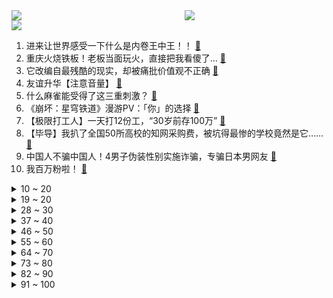<div >
	<a style="float:left;width:55%;" href = "https://github.com/anuraghazra/github-readme-stats">
	 <img src = "https://github-readme-stats.vercel.app/api?username=iuuuuuaena&theme=buefy&show_icons=true"/>
	</a>
	<a  style="float:right;width:45%" href = "https://github.com/anuraghazra/github-readme-stats">
	 <img  src="https://github-readme-stats.vercel.app/api/top-langs/?username=anuraghazra&layout=compact"/>
	</a>
	</div>

[![](https://img.shields.io/badge/jxd-@jxdgogogo.xyz-yellowgreen.svg)](https://www.jxdgogogo.xyz)<br>
1. 进来让世界感受一下什么是内卷王中王！！ [:link:](//www.bilibili.com/video/BV1uS4y1w7GK) <br>
2. 重庆火烧铁板！老板当面玩火，直接把我看傻了… [:link:](//www.bilibili.com/video/BV1rF411u7XQ) <br>
3. 它改编自最残酷的现实，却被痛批价值观不正确 [:link:](//www.bilibili.com/video/BV1Pr4y1n7UL) <br>
4. 友谊升华【注意音量】 [:link:](//www.bilibili.com/video/BV193411N7ha) <br>
5. 什么麻雀能受得了这三重刺激？ [:link:](//www.bilibili.com/video/BV1bZ4y1C7BY) <br>
6. 《崩坏：星穹铁道》漫游PV：「你」的选择 [:link:](//www.bilibili.com/video/BV1ur4y1n71Y) <br>
7. 【极限打工人】一天打12份工，“30岁前存100万” [:link:](//www.bilibili.com/video/BV1wY411N756) <br>
8. 【毕导】我扒了全国50所高校的知网采购费，被坑得最惨的学校竟然是它…… [:link:](//www.bilibili.com/video/BV1CA4y1D7wc) <br>
9. 中国人不骗中国人！4男子伪装性别实施诈骗，专骗日本男网友 [:link:](//www.bilibili.com/video/BV1vS4y1a7cZ) <br>
10. 我百万粉啦！ [:link:](//www.bilibili.com/video/BV1uF411T7jZ) <br>
<details>
<summary>10 ~ 20</summary>

11. 这个视频让你明白，任天堂到底有多牛？【生意02】 [:link:](//www.bilibili.com/video/BV1HS4y1a7ce) <br>
12. 《明日方舟》限定干员「归溟幽灵鲨」前瞻PV [:link:](//www.bilibili.com/video/BV1w44y1371Y) <br>
13. B站的朋友们，还记得小时候在农村房前田野上看过的萤火虫吗？ [:link:](//www.bilibili.com/video/BV1Ea411e7Te) <br>
14. 老师来旋一个 [:link:](//www.bilibili.com/video/BV1UZ4y1C7Zz) <br>
15. 这样子男生可以理解了吧 [:link:](//www.bilibili.com/video/BV1oL4y1F7Vc) <br>
16. 《5000 块 钱 都 不 给 我》 [:link:](//www.bilibili.com/video/BV1wY4y1h7iK) <br>
17. “有些人表面是笨蛋 实际上是…..” [:link:](//www.bilibili.com/video/BV1N541127gi) <br>
18. 哟呼 跟主人一起回家 [:link:](//www.bilibili.com/video/BV18T4y1r7ym) <br>
19. 【原神/𝙎𝙝𝙖𝙙𝙤𝙬 𝙊𝙛 𝙏𝙝𝙚 𝙎𝙪𝙣】来自提瓦特大陆的视觉盛宴 ! [:link:](//www.bilibili.com/video/BV1BB4y1m7aw) <br>
</details>
<details>
<summary>19 ~ 20</summary>

20. 如何偷走一架飞机 [:link:](//www.bilibili.com/video/BV1SL4y1F7VN) <br>
21. 知名女星走私的新型毒品，00后竟是目标用户？我顺势扒出了整条新型毒品产业链！【洞察社会系列72】 [:link:](//www.bilibili.com/video/BV1CR4y1K72L) <br>
22. 国防部正告美方：生化危机制造者必须作出澄清，光躲是躲不过去的 [:link:](//www.bilibili.com/video/BV1UL4y1F72e) <br>
23. 世界各国的猛男都怎么跳舞？ [:link:](//www.bilibili.com/video/BV12i4y1m7kn) <br>
24. 再现绝美胡旋舞！还原李白眼中的汉唐夜宴 [:link:](//www.bilibili.com/video/BV1AL4y157Xr) <br>
25. 多少个赞，明天射多少箭。（几个月没射箭了） [:link:](//www.bilibili.com/video/BV1xY4y187Fi) <br>
26. 三 年 疫 情，欲 望 逐 减 [:link:](//www.bilibili.com/video/BV1q541117y7) <br>
27. 小狗才不是贬义词，小狗的爱永远真诚而热烈 [:link:](//www.bilibili.com/video/BV11Y411P7wC) <br>
28. 《这只猫有点猪》 [:link:](//www.bilibili.com/video/BV1zS4y1c7wC) <br>
</details>
<details>
<summary>28 ~ 30</summary>

29. 一派狗言 哈哈哈 [:link:](//www.bilibili.com/video/BV1Fu411C7mq) <br>
30. 夺吉｜23岁藏族唐卡画师美少年:这下颌线比我人生规划都清晰！感觉是融合了欧美人的深邃立体五官，又有一种与生俱来的少数民族独有的野性帅气！ [:link:](//www.bilibili.com/video/BV1VS4y1w7MY) <br>
31. “我好像做了个很长的超英梦....” [:link:](//www.bilibili.com/video/BV1Su411k7he) <br>
32. 感谢《有你的365天》，守护者 [:link:](//www.bilibili.com/video/BV1CS4y1a7Cm) <br>
33. 这样做法的窑鸡一整只都不够吃，快看看帅气小伙如何制作！ [:link:](//www.bilibili.com/video/BV1qZ4y1C7Kt) <br>
34. 《 本 草 纲 目 》 ，上 点 难 度 [:link:](//www.bilibili.com/video/BV1644y1G7CC) <br>
35. 白发大叔的人生忠告：不要在肚子饿的时候逛超市，也不要在孤独的时候追求爱情。 [:link:](//www.bilibili.com/video/BV19541117KL) <br>
36. 五月天，别一天老唱那摇滚，谁不会啊！ [:link:](//www.bilibili.com/video/BV1dL4y1V7jg) <br>
37. 8年B站老用户，都不知道的隐藏功能 [:link:](//www.bilibili.com/video/BV1zr4y1b7kg) <br>
</details>
<details>
<summary>37 ~ 40</summary>

38. 这 配 方 一 百 万 都 不 卖！ [:link:](//www.bilibili.com/video/BV1VA4y1D7fJ) <br>
39. 《本草纲目》，加亿点点难度 [:link:](//www.bilibili.com/video/BV1MA4y1D7N7) <br>
40. “你们就是这样对待学长吗” [:link:](//www.bilibili.com/video/BV1Ni4y1m7a2) <br>
41. 2022年5月4日，分享一首歌。【有我x周深】 [:link:](//www.bilibili.com/video/BV16Y4y187zN) <br>
42. 注入林魂！我们爆肝七天成功还原雾山五行超燃片段！ [:link:](//www.bilibili.com/video/BV1Si4y1m729) <br>
43. 我是一个被浪漫侵蚀的废物 [:link:](//www.bilibili.com/video/BV13B4y1m7yF) <br>
44. 《自制动画/鬼灭之刃》耗时两个月！继国缘一对战黑死牟！ [:link:](//www.bilibili.com/video/BV1KA4y1D7F5) <br>
45. 当我突然去接跳舞的女朋友下课 反差萌的女朋友真的sha 我！ [:link:](//www.bilibili.com/video/BV1rL4y1F7X5) <br>
46. 谁会拒绝一条会…四条会唱歌的鱼呢 [:link:](//www.bilibili.com/video/BV18Y4y1Y7vy) <br>
</details>
<details>
<summary>46 ~ 50</summary>

47. 【原神动画】胡桃在稻妻的一星期 [:link:](//www.bilibili.com/video/BV1YS4y1a7b3) <br>
48. 这是碳基生物能做出的事吗 [:link:](//www.bilibili.com/video/BV1W54111799) <br>
49. 跌宕起伏大师局！我宁愿做错也不要什么都不做！ [:link:](//www.bilibili.com/video/BV1MF411T7Y1) <br>
50. 一个人住vs和爸妈一起住 [:link:](//www.bilibili.com/video/BV1Ti4y1U77G) <br>
51. 宠物一分为二术，毛毛再也不用丢啦， 收集起来就可以多了一个小小的它啦～ [:link:](//www.bilibili.com/video/BV1r541117Wk) <br>
52. 猫猫头上有开关 [:link:](//www.bilibili.com/video/BV1hY4y1Y7g7) <br>
53. 拜登羞辱普通军人视频曝光：富人对战争才有发言权 你没有 [:link:](//www.bilibili.com/video/BV1Ca411Y7mD) <br>
54. 买一大箱绿色肉的顶级生蚝，绿翡翠，实现生蚝刺身的N种吃法 [:link:](//www.bilibili.com/video/BV1D541117Rw) <br>
55. 听说国产武侠终于支楞起来了？ [:link:](//www.bilibili.com/video/BV1PY4y1e7bm) <br>
</details>
<details>
<summary>55 ~ 60</summary>

56. 是兄弟，就来玩真B站！ [:link:](//www.bilibili.com/video/BV1KR4y1K7cn) <br>
57. 厨师长教你：“大葱爆鸡胸肉”的家常做法，好吃不柴，下饭一绝 [:link:](//www.bilibili.com/video/BV1H34y1e7QD) <br>
58. 不为利益、全是正义！！！！！#4 [:link:](//www.bilibili.com/video/BV14Y4y1k7Ja) <br>
59. 我举报了朋友在考试中作弊，导致其毕不了业【观众提问】 [:link:](//www.bilibili.com/video/BV1q44y1g7fh) <br>
60. 高虐｜本草纲目来啦！ [:link:](//www.bilibili.com/video/BV1qF411u7Kg) <br>
61. 抢先观看！琴酒VS灰原！柯南明年剧场版内容曝光 [:link:](//www.bilibili.com/video/BV1LT4y1r7XN) <br>
62. 【MIYEON】[M/V] - 'Drive' [:link:](//www.bilibili.com/video/BV1SZ4y1C7Se) <br>
63. 【王老菊】艾尔登之王！（完结） | 艾尔登法环EP.22 [:link:](//www.bilibili.com/video/BV1YT4y1r7XK) <br>
64. 侄子：“我的叔叔真的是超人！” [:link:](//www.bilibili.com/video/BV1SY4y187G9) <br>
</details>
<details>
<summary>64 ~ 70</summary>

65. 1996年的中国发生了什么？【激荡四十年·1996】 [:link:](//www.bilibili.com/video/BV1oL4y1V7v2) <br>
66. 我把让子弹飞做成了射击游戏！让子弹飞一会儿~ [:link:](//www.bilibili.com/video/BV1Y541117RD) <br>
67. 4男子伪装成援交女骗日本男网友 ：专门骗日本人，因为中国人不骗中国人 [:link:](//www.bilibili.com/video/BV1E3411K7ST) <br>
68. 长大的你们最想从哆啦a梦的百宝袋，你拿出什么？ [:link:](//www.bilibili.com/video/BV16B4y1274Q) <br>
69. 学生偷偷拿起手机，想和身后的校党委书记郑强合影，不料被发现。“强哥”接下来的动作太可爱了！ [:link:](//www.bilibili.com/video/BV1n44y1g7Dd) <br>
70. 介绍一条穷人跨越阶级的可行之路（保证干货，非鸡汤） [:link:](//www.bilibili.com/video/BV1Ku411C74X) <br>
71. 探秘墨西哥街头美食，玉米病菌真的好吃吗？ [:link:](//www.bilibili.com/video/BV1mS4y1a7fz) <br>
72. 练过刘畊宏毽子操和没练过的都沉默了 [:link:](//www.bilibili.com/video/BV16S4y1c7w2) <br>
73. 【阿斗】死神索命，无一幸免！上了我的死亡名单你就死翘翘…… [:link:](//www.bilibili.com/video/BV1b541117dW) <br>
</details>
<details>
<summary>73 ~ 80</summary>

74. 小孩子吃太幼稚 大人吃就刚刚好 [:link:](//www.bilibili.com/video/BV1nA4y1D79p) <br>
75. 我二舅介绍的，兄弟们别说了我是正经人！ [:link:](//www.bilibili.com/video/BV16L4y1F7YB) <br>
76. 为什么会给老鼠立一座纪念碑？致敬实验室牺牲的小白鼠 [:link:](//www.bilibili.com/video/BV1mS4y1c7WN) <br>
77. 必须与拖堂对抗！ [:link:](//www.bilibili.com/video/BV1VF411u7Xz) <br>
78. 穷养女，富养儿 [:link:](//www.bilibili.com/video/BV1Ka411e7Ps) <br>
79. 蜘 蛛 侠 Ｒｅｍｉｘ [:link:](//www.bilibili.com/video/BV1PY411N7ve) <br>
80. 【牧马人明眸】关羽出新皮肤了，好耶！！ [:link:](//www.bilibili.com/video/BV1Mr4y1n7FY) <br>
81. 从晚清军阀的视角，看《投名状》暗线的三巨头“鸿门宴” [:link:](//www.bilibili.com/video/BV1PY411N7QQ) <br>
82. 细读经典：很久没看到如此讲究的恐怖惊悚片了 [:link:](//www.bilibili.com/video/BV1hY411w7fb) <br>
</details>
<details>
<summary>82 ~ 90</summary>

83. ⚡️不 傻 怎 么 能 叫 傻 狍 子 呢 ⚡️ [:link:](//www.bilibili.com/video/BV1x541117oH) <br>
84. 你见过这么宠粉的庆祝吗？ [:link:](//www.bilibili.com/video/BV1PY4y1Y7rP) <br>
85. 我去吃了英国评分最低的餐厅 [:link:](//www.bilibili.com/video/BV1BZ4y1C7uf) <br>
86. 沉浸式拍摄怨种之家纪念照 [:link:](//www.bilibili.com/video/BV1WA4y1D7hZ) <br>
87. “短短几秒，央视记者就泪崩了，队长，快救救我” [:link:](//www.bilibili.com/video/BV1pA4y1D7pj) <br>
88. 【时代少年团】哥弟出游记04：睡衣兄弟闹翻天 [:link:](//www.bilibili.com/video/BV1UL4y1F7Eo) <br>
89. 神秘人给特警蜀黍寄了一只哈士奇，特警蜀黍抑郁了 [:link:](//www.bilibili.com/video/BV1iB4y1m7ws) <br>
90. 男子搬家发现40年前买的气枪，立即到派出所上交 [:link:](//www.bilibili.com/video/BV19B4y127Pu) <br>
91. 【银河格斗3开播吐槽】命运冲突× 部落冲突√ [:link:](//www.bilibili.com/video/BV1ri4y1m7Zp) <br>
</details>
<details>
<summary>91 ~ 100</summary>

92. 大盘鸡咱家里隔三差五的都会做一做，但要想做到色、香、味都齐全，这里面的学问还真不少 [:link:](//www.bilibili.com/video/BV1q541117bs) <br>
93. 关于声音、长相和性别不符这件事（男生篇） [:link:](//www.bilibili.com/video/BV1nR4y1P7Ei) <br>
94. 封校了 去天台跳个舞吧(′∇`*)♥barbarbar! [:link:](//www.bilibili.com/video/BV1Ra411Y7tR) <br>
95. 《本草纲目》但是废话文学 [:link:](//www.bilibili.com/video/BV1vT4y1r7Q4) <br>
96. b站网友写诗，一首比一首奇怪! ! [:link:](//www.bilibili.com/video/BV14r4y1n7vu) <br>
97. 离谱！突然疯狂暗示女友生女儿…她有啥反应？和丈母娘一起整活！ [:link:](//www.bilibili.com/video/BV1aT4y1r7g1) <br>
98. 米哈游的新游戏，爷第一次觉得自己这么牛逼！ [:link:](//www.bilibili.com/video/BV1Fa411e73x) <br>
99. 当老板娘被醉酒男调戏，咱就是说，老板娘干得好！！！#娱乐评论大赏 [:link:](//www.bilibili.com/video/BV1pi4y1S7Rc) <br>
100. 比变形金刚还大的伐木机 ，是怎么砍树的下面给大家演示 [:link:](//www.bilibili.com/video/BV1UL4y1F7kb) <br>
</details>
